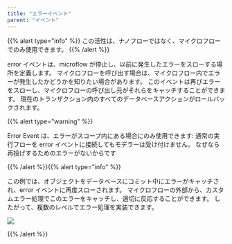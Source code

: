 ```yaml
---
title: "エラーイベント"
parent: "イベント"
---
```


{{% alert type="info" %}}
この活性は、ナノフローではなく、マイクロフローでのみ使用できます。
{{% /alert %}}

error イベントは、microflow が停止し、以前に発生したエラーをスローする場所を定義します。 マイクロフローを呼び出す場合は、マイクロフロー内でエラーが発生したかどうかを知りたい場合があります。 このイベントは再びエラーをスローし、マイクロフローの呼び出し元がそれらをキャッチすることができます。 現在のトランザクション内のすべてのデータベースアクションがロールバックされます。

{{% alert type="warning" %}}

Error Event は、エラーがスコープ内にある場合にのみ使用できます: 通常の実行フローを error イベントに接続してもモデラーは受け付けません。 なぜなら再投げするためのエラーがないからです

{{% /alert %}}{{% alert type="info" %}}

この例では、オブジェクトをデータベースにコミット中にエラーがキャッチされ、error イベントに再度スローされます。 マイクロフローの外部から、カスタムエラー処理でこのエラーをキャッチし、適切に反応することができます。 したがって、複数のレベルでエラー処理を実装できます。

![](attachments/16713807/16843954.png)

{{% /alert %}}
